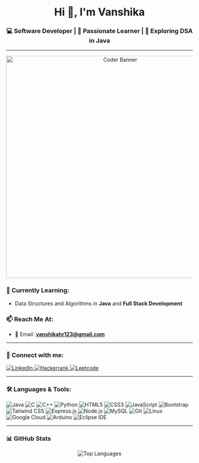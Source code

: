 <h1 align="center">Hi 👋, I'm Vanshika</h1>
<h3 align="center">💻 Software Developer | 🌱 Passionate Learner | 🚀 Exploring DSA in Java</h3>

---
<p align="center">
  <img src="https://raw.githubusercontent.com/sagar-viradiya/sagar-viradiya/master/resources/banner.png" alt="Coder Banner" width="600"/>
</p>


### 🌱 Currently Learning:
- Data Structures and Algorithms in **Java** and **Full Stack Development**

### 📫 Reach Me At:
- 📧 Email: **vanshikahr123@gmail.com**

---

### 🔗 Connect with me:
<p align="left">
  <a href="https://linkedin.com/in/vanshika-a63a9128b" target="_blank">
    <img src="https://img.shields.io/badge/LinkedIn-blue?style=for-the-badge&logo=linkedin" alt="LinkedIn" />
  </a>
  <a href="https://www.hackerrank.com/vanshika3918" target="_blank">
    <img src="https://img.shields.io/badge/Hackerrank-2EC866?style=for-the-badge&logo=hackerrank&logoColor=white" alt="Hackerrank" />
  </a>
  <a href="https://www.leetcode.com/vanshika0994" target="_blank">
    <img src="https://img.shields.io/badge/LeetCode-FFA116?style=for-the-badge&logo=leetcode&logoColor=black" alt="Leetcode" />
  </a>
</p>

---

### 🛠️ Languages & Tools:

<p align="left">
  <img src="https://img.shields.io/badge/Java-007396?style=for-the-badge&logo=java&logoColor=white" alt="Java" />
  <img src="https://img.shields.io/badge/C-00599C?style=for-the-badge&logo=c&logoColor=white" alt="C" />
  <img src="https://img.shields.io/badge/C++-00599C?style=for-the-badge&logo=c%2B%2B&logoColor=white" alt="C++" />
  <img src="https://img.shields.io/badge/Python-3776AB?style=for-the-badge&logo=python&logoColor=white" alt="Python" />
  <img src="https://img.shields.io/badge/HTML5-E34F26?style=for-the-badge&logo=html5&logoColor=white" alt="HTML5" />
  <img src="https://img.shields.io/badge/CSS3-1572B6?style=for-the-badge&logo=css3&logoColor=white" alt="CSS3" />
  <img src="https://img.shields.io/badge/JavaScript-F7DF1E?style=for-the-badge&logo=javascript&logoColor=black" alt="JavaScript" />
  <img src="https://img.shields.io/badge/Bootstrap-563D7C?style=for-the-badge&logo=bootstrap&logoColor=white" alt="Bootstrap" />
  <img src="https://img.shields.io/badge/Tailwind_CSS-38B2AC?style=for-the-badge&logo=tailwind-css&logoColor=white" alt="Tailwind CSS" />
  <img src="https://img.shields.io/badge/Express.js-000000?style=for-the-badge&logo=express&logoColor=white" alt="Express.js" />
  <img src="https://img.shields.io/badge/Node.js-339933?style=for-the-badge&logo=node.js&logoColor=white" alt="Node.js" />
  <img src="https://img.shields.io/badge/MySQL-4479A1?style=for-the-badge&logo=mysql&logoColor=white" alt="MySQL" />
  <img src="https://img.shields.io/badge/Git-F05032?style=for-the-badge&logo=git&logoColor=white" alt="Git" />
  <img src="https://img.shields.io/badge/Linux-FCC624?style=for-the-badge&logo=linux&logoColor=black" alt="Linux" />
  <img src="https://img.shields.io/badge/Google_Cloud-4285F4?style=for-the-badge&logo=google-cloud&logoColor=white" alt="Google Cloud" />
  <img src="https://img.shields.io/badge/Arduino-00979D?style=for-the-badge&logo=arduino&logoColor=white" alt="Arduino" />
  <img src="https://img.shields.io/badge/Eclipse-2C2255?style=for-the-badge&logo=eclipse&logoColor=white" alt="Eclipse IDE" />
</p>


---

### 📊 GitHub Stats
<p align="center">
  <img src="https://github-readme-stats.vercel.app/api/top-langs?username=vanshika0994&show_icons=true&locale=en&layout=compact" alt="Top Languages" />
</p>
